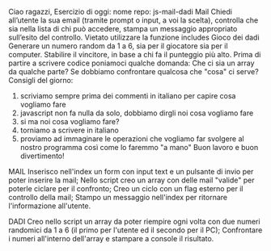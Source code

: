 Ciao ragazzi,
Esercizio di oggi:
nome repo: js-mail-dadi
Mail
Chiedi all’utente la sua email (tramite prompt o input, a voi la scelta),
controlla che sia nella lista di chi può accedere,
stampa un messaggio appropriato sull’esito del controllo.
Vietato utilizzare la funzione includes
Gioco dei dadi
Generare un numero random da 1 a 6, sia per il giocatore sia per il computer.
Stabilire il vincitore, in base a chi fa il punteggio più alto.
Prima di partire a scrivere codice poniamoci qualche domanda:
Che ci sia un array da qualche parte?
Se dobbiamo confrontare qualcosa che "cosa" ci serve?
Consigli del giorno:
1. scriviamo sempre prima dei commenti in italiano per capire cosa vogliamo fare
2. javascript non fa nulla da solo, dobbiamo dirgli noi cosa vogliamo fare
3. si ma noi cosa vogliamo fare?
4. torniamo a scrivere in italiano
5. proviamo ad immaginare le operazioni che vogliamo far svolgere al nostro programma così come lo faremmo "a mano"
Buon lavoro e buon divertimento! 

MAIL
Inserisco nell'index un form con input text e un pulsante di invio per poter inserire la mail;
Nello script creo un array con delle mail "valide" per poterle ciclare per il confronto;
Creo un ciclo con un flag esterno per il controllo della mail;
Stampo un messaggio nell'index per ritornare l'informazione all'utente.

DADI
Creo nello script un array da poter riempire ogni volta con due numeri randomici da 1 a 6 (il primo per l'utente ed il secondo per il PC);
Confrontare i numeri all'interno dell'array e stampare a console il risultato.